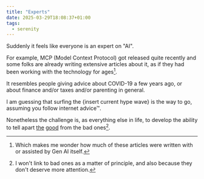 ```yaml
---
title: "Experts"
date: 2025-03-29T18:08:37+01:00
tags:
  - serenity
---
```


Suddenly it feels like everyone is an expert on "AI".

For example, MCP (Model Context Protocol) got released quite recently and some
folks are already writing extensive articles about it, as if they had been
working with the technology for ages[^1].

It resembles people giving advice about COVID-19 a few years ago, or about
finance and/or taxes and/or parenting in general.

I am guessing that surfing the {insert current hype wave} is the way to go,
assuming you follow internet advice™.

Nonetheless the challenge is, as everything else in life, to develop the ability
to tell apart [the](https://simonwillison.net/)
[good](https://danielmiessler.com/) from the bad ones[^2].


[^1]: Which makes me wonder how much of these articles were written with or
    assisted by Gen AI itself.

[^2]: I won't link to bad ones as a matter of principle, and also because they
    don't deserve more attention.
